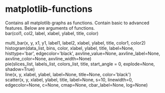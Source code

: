 # matplotlib-functions
Contains all matplotlib graphs as functions. Contain basic to advanced features. Below are arguments of functions.
<br>
bar(col1, col2, label, xlabel, ylabel, title, color)

multi_bar(x, y, x1, y1, label1, label2, xlabel, ylabel, title, color1, color2)
<br>
histogram(data_list, bins, color, xlabel, ylabel, title, label=None, histtype='bar', edgecolor='black', axvline_value=None, axvline_label=None, axvline_color=None, axvline_width=None)
<br>
pie(slices_list, labels_list, colors_list, title, start_angle = 0, explode=None, shadow=True)
<br>
line(x, y, xlabel, ylabel, label=None, title=None, color='black')
<br>
scatter(x, y, xlabel, ylabel, title, label=None, s=10, linewidth=0, edgecolor=None, c=None, cmap=None, cbar_label=None, log=None)